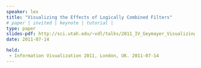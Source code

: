 ```yaml
---
speaker: lex
title: "Visualizing the Effects of Logically Combined Filters"
# paper | invited | keynote | tutorial |
type: paper
slides-pdf: http://sci.utah.edu/~vdl/talks/2011_IV_Geymayer_VisualizingEffectsOfLogicallyCombinedFilters_slides.pdf
date: 2011-07-14

held:  
 - Information Visualization 2011, London, UK. 2011-07-14
---
```






